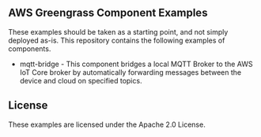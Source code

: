 ## AWS Greengrass Component Examples

These examples should be taken as a starting point, and not simply deployed as-is.
This repository contains the following examples of components. 

- mqtt-bridge - This component bridges a local MQTT Broker to the AWS IoT Core broker by automatically forwarding
 messages between the device and cloud on specified topics.

## License

These examples are licensed under the Apache 2.0 License. 
